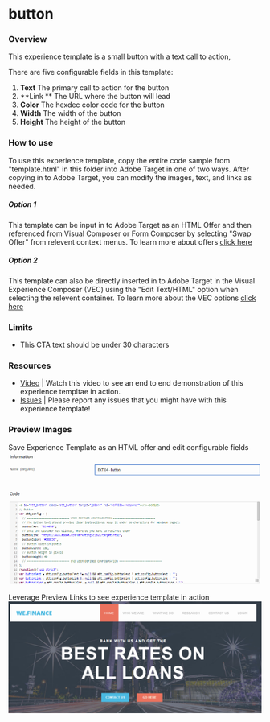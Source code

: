 # button

### Overview
This experience template is a small button with a text call to action,

There are five configurable fields in this template:
1. **Text** The primary call to action for the button
1. **Link ** The URL where the button will lead
1. **Color** The hexdec color code for the button
1. **Width** The width of the button
1. **Height**  The height of the button

### How to use
To use this experience template, copy the entire code sample from "template.html" in this folder into Adobe Target in one of two ways. After copying in to Adobe Target, you can modify the images, text, and links as needed.

##### Option 1
This template can be input in to Adobe Target as an HTML Offer and then referenced from Visual Composer or Form Composer by selecting "Swap Offer" from relevent context menus.  To learn more about offers [click here](https://marketing.adobe.com/resources/help/en_US/target/target/c_manage_content.html)

##### Option 2
This template can also be directly inserted in to Adobe Target in the Visual Experience Composer (VEC) using the "Edit Text/HTML" option when selecting the relevent container. To learn more about the VEC options [click here](https://marketing.adobe.com/resources/help/en_US/target/target/r_viztarget_options.html)

### Limits
* This CTA text should be under 30 characters

### Resources
* [Video](TBD) | Watch this video to see an end to end demonstration of this experience templtae in action. 
* [Issues](https://github.com/Adobe-Marketing-Cloud/target-experience-templates/issues) | Please report any issues that you might have with this experience template! 

### Preview Images
Save Experience Template as an HTML offer and edit configurable fields
![Screenshot 1](https://raw.githubusercontent.com/Adobe-Marketing-Cloud/target-experience-templates/master/button/ext04a.png)


Leverage Preview Links to see experience template in action
![Screenshot 2](https://raw.githubusercontent.com/Adobe-Marketing-Cloud/target-experience-templates/master/button/ext04b.png)

